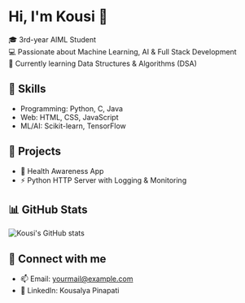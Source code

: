 
# Hi, I'm Kousi 👋  

🎓 3rd-year AIML Student  
💻 Passionate about Machine Learning, AI & Full Stack Development  
🌱 Currently learning Data Structures & Algorithms (DSA)  

## 🚀 Skills
- Programming: Python, C, Java  
- Web: HTML, CSS, JavaScript  
- ML/AI: Scikit-learn, TensorFlow  

## 📂 Projects
- 🌿 Health Awareness App  
- ⚡ Python HTTP Server with Logging & Monitoring  

## 📊 GitHub Stats
![Kousi's GitHub stats](https://github-readme-stats.vercel.app/api?username=pinapatikousalya29&show_icons=true&theme=radical)

## 🔗 Connect with me
- 📫 Email: yourmail@example.com  
- 💼 LinkedIn: Kousalya Pinapati 


